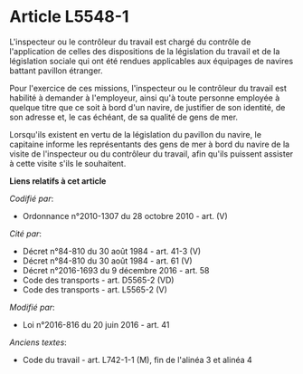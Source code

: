# Article L5548-1

L'inspecteur ou le contrôleur du travail est chargé du contrôle de l'application de celles des dispositions de la législation
du travail et de la législation sociale qui ont été rendues applicables aux équipages de navires battant pavillon étranger.

Pour l'exercice de ces missions, l'inspecteur ou le contrôleur du travail est habilité à demander à l'employeur, ainsi qu'à
toute personne employée à quelque titre que ce soit à bord d'un navire, de justifier de son identité, de son adresse et, le
cas échéant, de sa qualité de gens de mer.

Lorsqu'ils existent en vertu de la législation du pavillon du navire, le capitaine informe les représentants des gens de mer
à bord du navire de la visite de l'inspecteur ou du contrôleur du travail, afin qu'ils puissent assister à cette visite s'ils
le souhaitent.

**Liens relatifs à cet article**

_Codifié par_:

  - Ordonnance n°2010-1307 du 28 octobre 2010 - art. (V)

_Cité par_:

  - Décret n°84-810 du 30 août 1984 - art. 41-3 (V)
  - Décret n°84-810 du 30 août 1984 - art. 61 (V)
  - Décret n°2016-1693 du 9 décembre 2016 - art. 58
  - Code des transports - art. D5565-2 (VD)
  - Code des transports - art. L5565-2 (V)

_Modifié par_:

  - Loi n°2016-816 du 20 juin 2016 - art. 41

_Anciens textes_:

  - Code du travail - art. L742-1-1 (M), fin de l'alinéa 3 et alinéa 4

